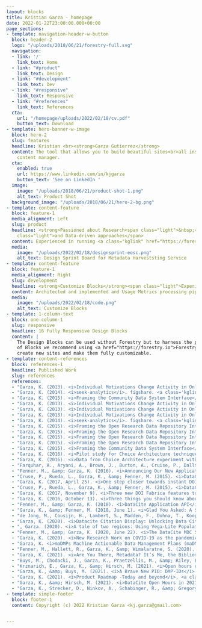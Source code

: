 ```yaml
---
layout: blocks
title: Kristian Garza - homepage
date: 2022-01-22T23:00:00.000+00:00
page_sections:
- template: navigation-header-w-button
  block: header-2
  logo: "/uploads/2018/06/21/forestry-full.svg"
  navigation:
  - link: '/'
    link_text: Home
  - link: "#product"
    link_text: Design
  - link: "#development"
    link_text: Dev
  - link: "#responsive"
    link_text: Responsive
  - link: "#references"
    link_text: References
  cta:
    url: "/homepage/uploads/2022/02/18/cv.pdf"
    button_text: Download
- template: hero-banner-w-image
  block: hero-2
  slug: features
  headline: Kristian <br><strong>Garza Gutierrez</strong>
  content: The tool that allows you to build beautiful sites<br>all inside Forestry's
    content manager.
  cta:
    enabled: true
    url: https://www.linkedin.com/in/kjgarza
    button_text: 'See on LinkedIn '
  image:
    image: "/uploads/2018/06/21/product-shot-1.png"
    alt_text: Product Shot
  background_image: "/uploads/2018/06/21/hero-2-bg.png"
- template: content-feature
  block: feature-1
  media_alignment: Left
  slug: product
  headline: <strong>Passioned about Research<span class="light">&nbsp;</span></strong><span
    class="light">and Data-driven approaches</span>
  content: Experienced in running <a class="kglink" href="https://forestrdy.io">Design Sprints</a>, Group-based expert walkthroughs, <a class="kglink" href="https://foredstry.io">Lighting Decision Jams</a> for complex apps in specialized domains.
  media:
    image: "/uploads/2022/02/18/designsprint-eosc.png"
    alt_text: Design Sprint Board for Metadata Harveststing Service
- template: content-feature
  block: feature-1
  media_alignment: Right
  slug: development
  headline: <strong>Customize Blocks</strong><span class="light">Experienced in a range of technologies. From setting up AWS infrastructure using Terraform, to developing front-end apps in both React, Ember, and Vue. Passing through developing Rails-based REST and GraphQL APIs.</span>
  content: Architected and implemented and Usage Metrics processing pipeline(inc. REST API, queueing, display)that is currently used by hundreds of organizations worldwide. Engineered the developed a set of web components (in VueJs, using CustomElements) that targeted customers with low development resourcing.
  media:
    image: "/uploads/2022/02/18/code.png"
    alt_text: Customize Blocks
- template: 1-column-text
  block: one-column-1
  slug: responsive
  headline: 16 Fully Responsive Design Blocks
  content: |
    The Design Blocks can be used without Forestry but to harness the power
    of Blocks we recommend using <a href="https://forestry.io">Forestry</a>". Once the site is imported you can immediately
    create new sites and make them fully customizable.
- template: content-references
  block: references-1
  headline: Published Work
  slug: references
  references: 
  - "Garza, K. (2013). <i>Individual Motivations Change Activity in Online Scientific Communities</i>. figshare. <a class='kglink' href='https://doi.org/10.6084/M9.FIGSHARE.830404'>https://doi.org/10.6084/M9.FIGSHARE.830404</a>"
  - "Garza, K. (2014). <i>seek-analytics</i>. figshare. <a class='kglink' href='https://doi.org/10.6084/M9.FIGSHARE.1211850'>https://doi.org/10.6084/M9.FIGSHARE.1211850</a>"
  - "Garza, K. (2015). <i>Framing the Community Data System Interface</i>. figshare. <a class='kglink' href='https://doi.org/10.6084/M9.FIGSHARE.1300051'>https://doi.org/10.6084/M9.FIGSHARE.1300051</a>"
  - "Garza, K. (2013). <i>Individual Motivations Change Activity in Online Scientific Communities</i>. figshare. <a class='kglink' href='https://doi.org/10.6084/M9.FIGSHARE.830404.V1'>https://doi.org/10.6084/M9.FIGSHARE.830404.V1</a>"
  - "Garza, K. (2013). <i>Individual Motivations Change Activity in Online Scientific Communities</i>. figshare. <a class='kglink' href='https://doi.org/10.6084/M9.FIGSHARE.830404.V2'>https://doi.org/10.6084/M9.FIGSHARE.830404.V2</a>"
  - "Garza, K. (2013). <i>Individual Motivations Change Activity in Online Scientific Communities</i>. figshare. <a class='kglink' href='https://doi.org/10.6084/M9.FIGSHARE.830404.V3'>https://doi.org/10.6084/M9.FIGSHARE.830404.V3</a>"
  - "Garza, K. (2014). <i>seek-analytics</i>. figshare. <a class='kglink' href='https://doi.org/10.6084/M9.FIGSHARE.1211850.V1'>https://doi.org/10.6084/M9.FIGSHARE.1211850.V1</a>"
  - "Garza, K. (2015). <i>Framing the Open Research Data Repository Interface</i>. figshare. <a class='kglink' href='https://doi.org/10.6084/M9.FIGSHARE.1300051.V1'>https://doi.org/10.6084/M9.FIGSHARE.1300051.V1</a>"
  - "Garza, K. (2015). <i>Framing the Open Research Data Repository Interface</i>. figshare. <a class='kglink' href='https://doi.org/10.6084/M9.FIGSHARE.1300051.V2'>https://doi.org/10.6084/M9.FIGSHARE.1300051.V2</a>"
  - "Garza, K. (2015). <i>Framing the Open Research Data Repository Interface</i>. figshare. <a class='kglink' href='https://doi.org/10.6084/M9.FIGSHARE.1300051.V3'>https://doi.org/10.6084/M9.FIGSHARE.1300051.V3</a>"
  - "Garza, K. (2015). <i>Framing the Open Research Data Repository Interface</i>. figshare. <a class='kglink' href='https://doi.org/10.6084/M9.FIGSHARE.1300051.V4'>https://doi.org/10.6084/M9.FIGSHARE.1300051.V4</a>"
  - "Garza, K. (2015). <i>Framing the Community Data System Interface</i>. figshare. <a class='kglink' href='https://doi.org/10.6084/M9.FIGSHARE.1300051.V5'>https://doi.org/10.6084/M9.FIGSHARE.1300051.V5</a>"
  - "Garza, K. (2016). <i>Pilot study for Choice Architecture techniques</i> [Data set]. Zenodo. <a class='kglink' href='https://doi.org/10.5281/ZENODO.48441'>https://doi.org/10.5281/ZENODO.48441</a>"
  - "Garza, K. (2016). <i>Data from Choice Architecture experiment with Experts</i> [Data set]. Zenodo. <a class='kglink' href='https://doi.org/10.5281/ZENODO.48457'>https://doi.org/10.5281/ZENODO.48457</a>"
  - "Farquhar, A., Aryani, A., Brown, J., Burton, A., Cruise, P., Dallmeier-Thiessen, S., Dappert, A., Dasler, R., Demeranville, T., Diepenbroek, M., Duine, M., Fenner, M., Garza, K., Groth, P., Haak, L., Kiermer, V., Kotarski, R., MacCallum, C., McEntyre, J., … Vision, T. (2015). <i>Technical and Human Infrastructure for Open Research (THOR)</i>. DataCite. <a class='kglink' href='https://doi.org/10.5438/6423'>https://doi.org/10.5438/6423</a>"
  - "Fenner, M., &amp; Garza, K. (2016). <i>Announcing Our New Application Developer</i>. <a class='kglink' href='https://doi.org/10.5438/Y131-YX9D'>https://doi.org/10.5438/Y131-YX9D</a>"
  - "Cruse, P., Rueda, L., Garza, K., &amp; Fenner, M. (2015). <i>DataCite Blog</i> (Version 1.0). DataCite. <a class='kglink' href='https://doi.org/10.5438/0000-00SS'>https://doi.org/10.5438/0000-00SS</a>"
  - "Garza, K. (2017, April 25). <i>One step closer towards instant DOI search results</i>. <a class='kglink' href='https://doi.org/10.5438/0000-02ZN'>https://doi.org/10.5438/0000-02ZN</a>"
  - "Cruse, P., Rueda, L., Garza, K., &amp; Fenner, M. (2015). <i>DataCite Blog</i>. <a class='kglink' href='https://doi.org/10.5438/0007-NW90'>https://doi.org/10.5438/0007-NW90</a>"
  - "Garza, K. (2017, November 9). <i>Three new DOI Fabrica features to simplify account management</i>. <a class='kglink' href='https://doi.org/10.5438/SPFD-GH73'>https://doi.org/10.5438/SPFD-GH73</a>"
  - "Garza, K. (2016, October 13). <i>Three things you should know about our new DOI Citation Formatting service</i>. <a class='kglink' href='https://doi.org/10.5438/DC13-VP4J'>https://doi.org/10.5438/DC13-VP4J</a>"
  - "Fenner, M., &amp; Garza, K. (2018). <i>DataCite Application API</i>. DataCite. <a class='kglink' href='https://doi.org/10.5438/8GB0-V673'>https://doi.org/10.5438/8GB0-V673</a>"
  - "Garza, K., &amp; Fenner, M. (2018, June 1). <i>Glad You Asked: A Snapshot of the Current State of Data Citation</i>. <a class='kglink' href='https://doi.org/10.5438/H16Y-3D72'>https://doi.org/10.5438/H16Y-3D72</a>"
  - "de Jong, M., Cousijn, H., Lambert, S., Madden, F., Dohna, T., Koop-Jakobsen, K., &amp; Garza, K. (2019). <i>Project FREYA: Connecting Open Knowledge in the European Open Science Cloud - Materials</i>. <a class='kglink' href='https://doi.org/10.5281/ZENODO.3517852'>https://doi.org/10.5281/ZENODO.3517852</a>"
  - "Garza, K. (2020). <i>Datacite Citation Display: Unlocking Data Citations</i>. <a class='kglink' href='https://doi.org/10.5438/1843-K679'>https://doi.org/10.5438/1843-K679</a>"
  - ", Garza. (2020). <i>A tale of two regions: Using Vega-Lite Population Pyramid to explore PIDs populations</i>. Zenodo. <a class='kglink' href='https://doi.org/10.5281/ZENODO.3895556'>https://doi.org/10.5281/ZENODO.3895556</a>"
  - "Fenner, M., &amp; Garza, K. (2020, June 22). <i>The DataCite MDC Stack</i>. <a class='kglink' href='https://doi.org/10.5438/V9PP-7A27'>https://doi.org/10.5438/V9PP-7A27</a>"
  - "Garza, K. (2020). <i>New Research Work on COVID-19 as the pandemic develops</i>. Zenodo. <a class='kglink' href='https://doi.org/10.5281/ZENODO.3903381'>https://doi.org/10.5281/ZENODO.3903381</a>"
  - "Garza, K. <i>maDMPs Machine Actionable Data Management Plans (maDMPs) demonstration.</i> (Version 1.0.0) [Computer software]. DataCite. <a class='kglink' href='https://doi.org/10.14454/W67K-5373'>https://doi.org/10.14454/W67K-5373</a>"
  - "Fenner, M., Hallett, R., Garza, K., &amp; Wimalaratne, S. (2020). <i>Frontend for the DataCite Commons service</i> (Version 1.0.4) [Computer software]. DataCite. <a class='kglink' href='https://doi.org/10.14454/QGK4-ZS88'>https://doi.org/10.14454/QGK4-ZS88</a>"
  - "Garza, K. (2021). <i>Are You There, Metadata? It’s Me, the Bibliometrician</i>. <a class='kglink' href='https://doi.org/10.5438/J4XV-Y945'>https://doi.org/10.5438/J4XV-Y945</a>"
  - "Buys, M., Chodacki, J., Garza, K., Praetzellis, M., &amp; Riley, B. (2021). <i>You shoulda put a PID on it: Leveraging the PID Graph for DMPs</i>. <a class='kglink' href='https://doi.org/10.5281/ZENODO.4487522'>https://doi.org/10.5281/ZENODO.4487522</a>"
  - "Krznarich, E., Garza, K., &amp; Hirsch, M. (2021). <i>Open hours updates: Spring re-launch open hours for consortium leads</i>. <a class='kglink' href='https://doi.org/10.5438/2NPS-H961'>https://doi.org/10.5438/2NPS-H961</a>"
  - "Garza, K., &amp; Buys, M. (2021). <i>A Brave New PID: DMP-IDs</i>. <a class='kglink' href='https://doi.org/10.5438/J22A-5D79'>https://doi.org/10.5438/J22A-5D79</a>"
  - "Garza, K. (2021). <i>Product Roadmap -Today and beyond</i>. <a class='kglink' href='https://doi.org/10.5281/ZENODO.5534129'>https://doi.org/10.5281/ZENODO.5534129</a>"
  - "Garza, K., &amp; Hirsch, M. (2021). <i>DataCite Open Hours in 2021</i>. <a class='kglink' href='https://doi.org/10.5438/KW4K-Q070'>https://doi.org/10.5438/KW4K-Q070</a>"
  - "Garza, K., Strecker, D., Ninkov, A., Schabinger, R., &amp; Gregory, K. (2021). <i>DFG to OECD subject classification Mapping</i> (Version 1.0). Zenodo. <a class='kglink' href='https://doi.org/10.5281/ZENODO.5176121'>https://doi.org/10.5281/ZENODO.5176121</a>"
- template: simple-footer
  block: footer-1
  content: Copyright (c) 2022 Kristian Garza <kj.garza@gmail.com>


---
```

